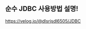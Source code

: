 ## 순수 JDBC 사용방법 설명!

<a href="https://velog.io/@dlsrjsdl6505/JDBC" target="_blank"> https://velog.io/@dlsrjsdl6505/JDBC </a>
